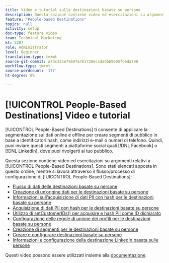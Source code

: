 ```yaml
---
title: Video e tutorial sulle destinazioni basate su persone
description: Questa sezione contiene video ed esercitazioni su argomenti relativi alle destinazioni basate su persone.
feature: "People-based Destinations"
topics: null
activity: setup
doc-type: feature video
team: Technical Marketing
kt: 5207
role: Administrator
level: Beginner
translation-type: tm+mt
source-git-commit: a7dc335e75697a7b1720eccdadbb9605fdeda798
workflow-type: tm+mt
source-wordcount: '177'
ht-degree: 0%

---
```



# [!UICONTROL People-Based Destinations] Video e tutorial

[!UICONTROL People-Based Destinations] ti consente di applicare la segmentazione sui dati online e offline per creare segmenti di pubblico in base a identificatori hash, come indirizzi e-mail o numeri di telefono. Quindi, puoi inviare questi segmenti a piattaforme social quali [!DNL Facebook] o [!DNL LinkedIn], dove puoi rivolgerti al tuo pubblico.

Questa sezione contiene video ed esercitazioni su argomenti relativi a [!UICONTROL People-Based Destinations]. Sono stati elencati apposta in questo ordine, mentre si lavora attraverso il flusso/processo di configurazione di [!UICONTROL People-Based Destinations]:

* [Flusso di dati delle destinazioni basate su persone](people-based-destinations-data-flow.md)
* [Creazione di un’origine dati per le destinazioni basate su persone](creating-a-data-source-for-people-based-destinations.md)
* [Informazioni sull’acquisizione di dati PII con hash per le destinazioni basate su persone](understanding-hashed-pii-data-ingestion-for-people-based-destinations.md)
* [Acquisizione di dati PII con hash per le destinazioni basate su persone](ingesting-hashed-pii-for-people-based-destinations.md)
* [Utilizzo di setCustomerIDs() per acquisire e hash PII come ID dichiarato](using-setcustomerids-to-ingest-and-hash-pii-as-a-declared-id.md)
* [Configurazione delle regole di unione dei profili per le destinazioni basate su persone](configuring-profile-merge-rules-for-people-based-destinations.md)
* [Creazione di segmenti per le destinazioni basate su persone](creating-segments-for-people-based-destinations.md)
* [Creare e configurare destinazioni basate su persone](create-and-configure-people-based-destinations.md)
* [Informazioni e configurazione della destinazione LinkedIn basata sulle persone](understanding-and-configuring-the-linkedin-pbd.md)

Questi video possono essere utilizzati insieme alla [documentazione](https://docs.adobe.com/content/help/en/audience-manager/user-guide/features/destinations/people-based/people-based-destinations-overview.html).
